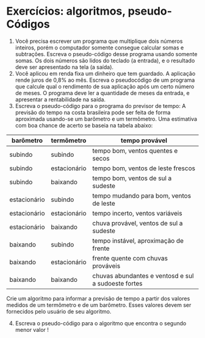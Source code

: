 # Exercícios: algoritmos, pseudo-Códigos
1. Você precisa escrever um programa que multiplique dois números inteiros, porém o computador somente consegue calcular somas e subtrações. Escreva o pseudo-código desse programa usando somente somas. Os dois números são lidos do teclado (a entrada), e o resultado deve ser apresentado na tela (a saída).
2. Você aplicou em renda fixa um dinheiro que tem guardado. A aplicação rende juros de 0,8% ao mês. Escreva o pseudocódigo de um programa que calcule qual o rendimento de sua aplicação após um certo número de meses. O programa deve ler a quantidade de meses da entrada, e apresentar a rentabilidade na saída.
3. Escreva o pseudo-código para o programa do previsor de tempo: A previsão do tempo na costa brasileira pode ser feita de forma aproximada usando-se um barômetro e um termômetro. Uma estimativa com boa chance de acerto se baseia na tabela abaixo:

|barômetro| termômetro | tempo provável |
|--- | --- | --- |
| subindo | subindo | tempo bom, ventos quentes e secos |
| subindo | estacionário | tempo bom, ventos de leste frescos |
| subindo | baixando | tempo bom, ventos de sul a sudeste |
| estacionário | subindo | tempo mudando para bom, ventos de leste |
| estacionário | estacionário | tempo incerto, ventos variáveis |
| estacionário | baixando | chuva provável, ventos de sul a sudeste |
| baixando | subindo | tempo instável, aproximação de frente |
| baixando | estacionário | frente quente com chuvas prováveis |
| baixando | baixando | chuvas abundantes e ventosd e sul a sudoeste fortes |

Crie um algoritmo para informar a previsão de tempo a partir dos valores medidos de um termômetro e de um barômetro. Esses valores devem ser fornecidos pelo usuário de seu algoritmo.

4. Escreva o pseudo-código para o algoritmo que encontra o segundo menor valor !